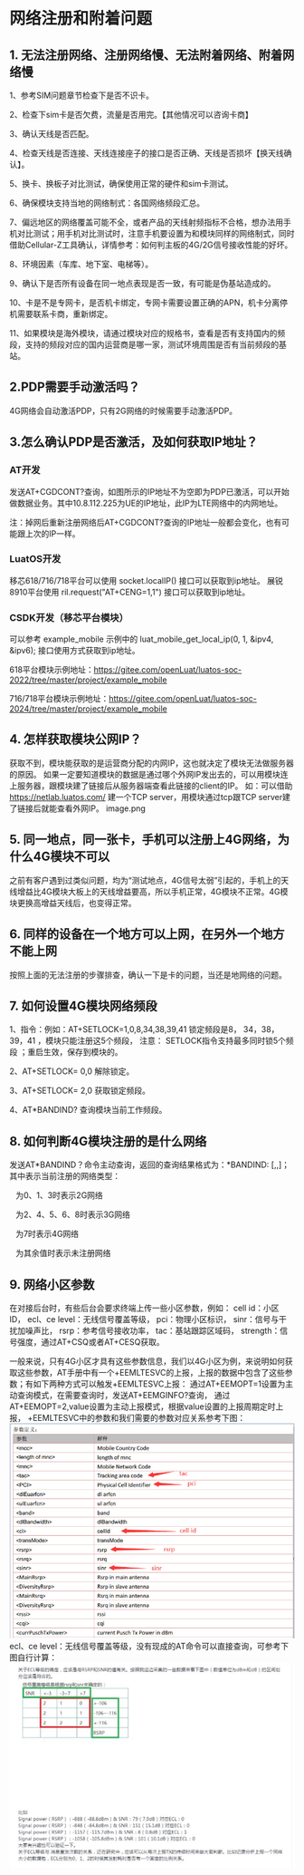 # 网络注册和附着问题

## 1. 无法注册网络、注册网络慢、无法附着网络、附着网络慢

1、参考SIM问题章节检查下是否不识卡。

2、检查下sim卡是否欠费，流量是否用完。【其他情况可以咨询卡商】

3、确认天线是否匹配。

4、检查天线是否连接、天线连接座子的接口是否正确、天线是否损坏【换天线确认】。

5、换卡、换板子对比测试，确保使用正常的硬件和sim卡测试。

6、确保模块支持当地的网络制式：各国网络频段汇总。

7、偏远地区的网络覆盖可能不全，或者产品的天线射频指标不合格，想办法用手机对比测试；用手机对比测试时，注意手机要设置为和模块同样的网络制式，同时借助Cellular-Z工具确认，详情参考：如何判主板的4G/2G信号接收性能的好坏。

8、环境因素（车库、地下室、电梯等）。

9、确认下是否所有设备在同一地点表现是否一致，有可能是伪基站造成的。

10、卡是不是专网卡，是否机卡绑定，专网卡需要设置正确的APN，机卡分离停机需要联系卡商，重新绑定。

11、如果模块是海外模块，请通过模块对应的规格书，查看是否有支持国内的频段，支持的频段对应的国内运营商是哪一家，测试环境周围是否有当前频段的基站。

## 2.PDP需要手动激活吗？

4G网络会自动激活PDP，只有2G网络的时候需要手动激活PDP。

## 3.怎么确认PDP是否激活，及如何获取IP地址？

### AT开发

发送AT+CGDCONT?查询，如图所示的IP地址不为空即为PDP已激活，可以开始做数据业务。其中10.8.112.225为UE的IP地址，此IP为LTE网络中的内网地址。

注：掉网后重新注册网络后AT+CGDCONT?查询的IP地址一般都会变化，也有可能跟上次的IP一样。

### LuatOS开发

移芯618/716/718平台可以使用 socket.localIP() 接口可以获取到ip地址。
展锐8910平台使用 ril.request("AT+CENG=1,1") 接口可以获取到ip地址。

### CSDK开发（移芯平台模块）

可以参考 example_mobile 示例中的 luat_mobile_get_local_ip(0, 1, &ipv4, &ipv6); 接口使用方式获取到ip地址。

618平台模块示例地址：https://gitee.com/openLuat/luatos-soc-2022/tree/master/project/example_mobile

716/718平台模块示例地址：https://gitee.com/openLuat/luatos-soc-2024/tree/master/project/example_mobile

## 4. 怎样获取模块公网IP？

获取不到，模块能获取的是运营商分配的内网IP，这也就决定了模块无法做服务器的原因。
如果一定要知道模块的数据是通过哪个外网IP发出去的，可以用模块连上服务器，跟模块建了链接后从服务器端查看此链接的client的IP。
如：可以借助 https://netlab.luatos.com/ 建一个TCP server，用模块通过tcp跟TCP server建了链接后就能查看外网IP。
image.png

## 5. 同一地点，同一张卡，手机可以注册上4G网络，为什么4G模块不可以

之前有客户遇到过类似问题，均为“测试地点，4G信号太弱”引起的，手机上的天线增益比4G模块大板上的天线增益要高，所以手机正常，4G模块不正常。4G模块更换高增益天线后，也变得正常。

## 6. 同样的设备在一个地方可以上网，在另外一个地方不能上网

按照上面的无法注册的步骤排查，确认一下是卡的问题，当还是地网络的问题。

## 7. 如何设置4G模块网络频段

1、指令：例如：AT+SETLOCK=1,0,8,34,38,39,41
锁定频段是8， 34，38，39，41 ，模块只能注册这5个频段，
注意： SETLOCK指令支持最多同时锁5个频段 ；重启生效，保存到模块的。

2、AT+SETLOCK= 0,0 解除锁定。

3、AT+SETLOCK= 2,0 获取锁定频段。

4、AT*BANDIND? 查询模块当前工作频段。

## 8. 如何判断4G模块注册的是什么网络

发送AT*BANDIND？命令主动查询，返回的查询结果格式为：*BANDIND: <n>[,<band>,<AcT>]；其中<AcT>表示当前注册的网络类型：

  <AcT>为0、1、3时表示2G网络

  <AcT>为2、4、5、6、8时表示3G网络

  <AcT>为7时表示4G网络

  <AcT>为其余值时表示未注册网络

## 9. 网络小区参数

在对接后台时，有些后台会要求终端上传一些小区参数，例如：
cell id：小区ID，
ecl、ce level：无线信号覆盖等级，
pci：物理小区标识，
sinr：信号与干扰加噪声比，
rsrp：参考信号接收功率，
tac：基站跟踪区域码，
strength：信号强度，通过AT+CSQ或者AT+CESQ获取。

一般来说，只有4G小区才具有这些参数信息，我们以4G小区为例，来说明如何获取这些参数，AT手册中有一个+EEMLTESVC的上报，上报的数据中包含了这些参数；有如下两种方式可以触发+EEMLTESVC上报：
通过AT+EEMOPT=1设置为主动查询模式，在需要查询时，发送AT+EEMGINFO?查询，
通过AT+EEMOPT=2,value设置为主动上报模式，根据value设置的上报周期定时上报，
+EEMLTESVC中的参数和我们需要的参数对应关系参考下图：
![](../../image/常见问题/网络注册和附着问题/20220719110948684_image.png)
ecl、ce level：无线信号覆盖等级，没有现成的AT命令可以直接查询，可参考下图自行计算：
![](../../image/常见问题/网络注册和附着问题/20220719111014808_image.png)